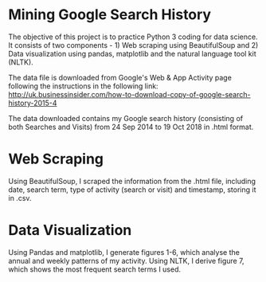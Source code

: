 # Mining Google Search History
The objective of this project is to practice Python 3 coding for data science. It consists of two components -  1) Web scraping using BeautifulSoup and 2) Data visualization using pandas, matplotlib and the natural language tool kit (NLTK).

The data file is downloaded from Google's Web & App Activity page following the instructions in the following link: 
http://uk.businessinsider.com/how-to-download-copy-of-google-search-history-2015-4

The data downloaded contains my Google search history (consisting of both Searches and Visits) from 24 Sep 2014 to 19 Oct 2018 in .html format.

# Web Scraping
Using BeautifulSoup, I scraped the information from the .html file, including date, search term, type of activity (search or visit) and timestamp, storing it in .csv.

# Data Visualization 
Using Pandas and matplotlib, I generate figures 1-6, which analyse the annual and weekly patterns of my activity. Using NLTK, I derive figure 7, which shows the most frequent search terms I used.
